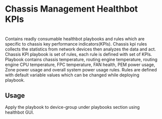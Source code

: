 # Chassis Management Healthbot KPIs
#
 
Contains readly consumable healthbot playbooks and rules which are specific to chassis key performance indicators(KPIs).
Chassis kpi rules collects the statistics from network devices then analyzes the data and act. Chassis KPI playbook is set of
rules, each rule is defined with set of KPIs. Playbook contains chassis temperature, routing engine temperature, routing engine
CPU temperature, FPC temperature, FAN health, PEM power usage, Zone power usage and overall system power usage rules. Rules are
defined with default variable values which can be changed while deploying playbook.


## Usage

Apply the playbook to device-group under playbooks section using healthbot GUI.
